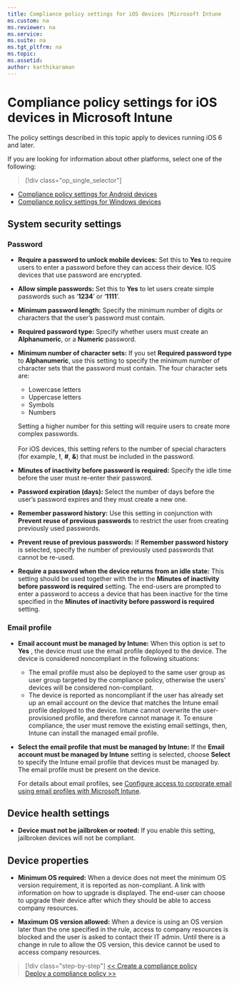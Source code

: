 ```yaml
---
title: Compliance policy settings for iOS devices |Microsoft Intune
ms.custom: na
ms.reviewer: na
ms.service:
ms.suite: na
ms.tgt_pltfrm: na
ms.topic:
ms.assetid:
author: karthikaraman
---
```


# Compliance policy settings for iOS devices in Microsoft Intune

The policy settings described in this topic apply to  devices running iOS 6 and later.

If you are looking for information about other platforms, select one of the following:
> [!div class="op_single_selector"]
- [Compliance policy settings for Android devices](android-compliance-policy-settings-in-microsoft-intune.md)
- [Compliance policy settings for Windows devices](windows-compliance-policy-settings-in-microsoft-intune.md)

## System security settings
### Password
- **Require a password to unlock mobile devices:**    Set this to **Yes** to require users to enter a password before
  they can access their device. IOS devices that use password are encrypted.

- **Allow simple passwords:**    Set this
   to **Yes** to let users create simple passwords
   such as ‘**1234**’ or ‘**1111**’.

-  **Minimum password length:**
  Specify the minimum number of digits or characters that
  the user’s password must contain.
- **Required password type:** Specify whether users must create
an **Alphanumeric**, or a **Numeric** password.

- **Minimum number of character sets:** If you set **Required password type** to
**Alphanumeric**, use this setting to specify the minimum number of
character sets that the password must contain. The four character sets are:
  -   Lowercase letters
  -   Uppercase letters
  -   Symbols
  -   Numbers

  Setting a higher number for this setting will require users to create more complex passwords.<br /><br />For iOS devices, this setting refers to the number of special characters (for example, **!**, **#**, **&amp;**) that must be included in the password.
- **Minutes of inactivity before password is required:**  Specify the idle time before the user must re-enter their password.

- **Password expiration (days):** Select the number of days before the user’s password expires
and they must create a new one.

- **Remember password history:** Use this setting in conjunction with **Prevent reuse of previous passwords** to restrict the user from
creating previously used passwords.

- **Prevent reuse of previous passwords:** If **Remember password history** is selected, specify the
number of previously used passwords that cannot be re-used.

- **Require a password when the device returns from an idle state:**
This setting should be used together with the in the **Minutes of inactivity before password is required** setting. The end-users are prompted to enter a password to access a device that has been inactive for the time specified in the
**Minutes of inactivity before password is required** setting.

### Email profile
- **Email account must be managed by Intune:** When this option is set to **Yes** , the device must use the email profile deployed to the device. The device is considered noncompliant in the following situations:
  - The email profile must also be deployed to the same user group as user group targeted by the compliance policy, otherwise the users’ devices will be considered non-compliant.
  - The device is reported as noncompliant if the user has already set up an email account on the device that matches the Intune email profile deployed to the device. Intune cannot overwrite the user-provisioned profile, and therefore
  cannot manage it. To ensure compliance, the user must remove the
  existing email settings, then, Intune can install the managed
  email profile.


- **Select the email profile that must be managed by Intune:**
     If the **Email account must be managed by Intune** setting is selected,
     choose **Select** to specify the Intune email profile that devices
     must be managed by. The email profile must be present on the device.

     For details about email profiles, see [Configure access to
     corporate email using email profiles with Microsoft Intune](../Topic/Configure-access-to-corporate-email-using-email-profiles-with-Microsoft-Intune.md).

## Device health settings

- **Device must not be jailbroken or rooted:** If you enable this setting,
jailbroken devices will not be compliant.

##  Device properties
- **Minimum OS required:** When  a device does not meet the minimum OS
version requirement, it is reported as non-compliant.
A link with information on how to upgrade is displayed. The end-user can choose to upgrade their device after which they should be able to access company resources.

- **Maximum OS version allowed:** When a device is using an
OS version later than the one specified in the rule, access to company resources is blocked and the user is asked to contact their IT admin. Until there is a change in rule to allow the OS version, this device cannot be used to access company resources.
>[!div class="step-by-step"]
[<< Create a compliance policy](create-a-device-compliance-policy-in-microsoft-intune.md)  
[Deploy a compliance policy >>](deploy-and-monitor-a-device-compliance-policy-in-microsoft-intune.md)
